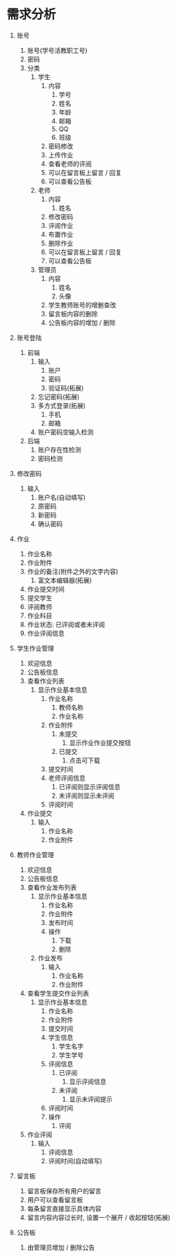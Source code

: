 # 需求分析

1. 账号
   1. 账号(学号活教职工号)
   2. 密码
   3. 分类
      1. 学生
         1. 内容
            1. 学号
            2. 姓名
            3. 年龄
            4. 邮箱
            5. QQ
            6. 班级
         2. 密码修改
         3. 上传作业
         4. 查看老师的评阅
         5. 可以在留言板上留言 / 回复
         6. 可以查看公告板
      2. 老师
         1. 内容
            1. 姓名
         2. 修改密码
         3. 评阅作业
         4. 布置作业
         5. 删除作业
         6. 可以在留言板上留言 / 回复
         7. 可以查看公告板
      3. 管理员
         1. 内容
            1. 姓名
            2. 头像
         2. 学生教师账号的增删查改
         3. 留言板内容的删除
         4. 公告板内容的增加 / 删除


2. 账号登陆
   1. 前端
      1. 输入
         1. 账户
         2. 密码
         3. 验证码(拓展)
      2. 忘记密码(拓展)
      3. 多方式登录(拓展)
         1. 手机
         2. 邮箱
      4. 账户密码空输入检测
   2. 后端
      1. 账户存在性检测
      2. 密码检测


3. 修改密码
   1. 输入
      1. 账户名(自动填写)
      2. 原密码
      3. 新密码
      4. 确认密码


4. 作业
   1. 作业名称
   2. 作业附件
   3. 作业的备注(附件之外的文字内容)
      1. 富文本编辑器(拓展)
   4. 作业提交时间
   5. 提交学生
   6. 评阅教师
   7. 作业科目
   8. 作业状态: 已评阅或者未评阅
   9.  作业评阅信息


5. 学生作业管理
   1. 欢迎信息
   2. 公告板信息
   3. 查看作业列表
      1. 显示作业基本信息
         1. 作业名称
            1. 教师名称
            2. 作业名称
         2. 作业附件
            1. 未提交
               1. 显示作业作业提交按钮
            2. 已提交
               1. 点击可下载
         3. 提交时间
         4. 老师评阅信息
            1. 已评阅则显示评阅信息
            2. 未评阅则显示未评阅
         5. 评阅时间
   4. 作业提交
      1. 输入
         1. 作业名称
         2. 作业附件


6. 教师作业管理
   1. 欢迎信息
   2. 公告板信息
   3. 查看作业发布列表
      1. 显示作业基本信息
         1. 作业名称
         2. 作业附件
         3. 发布时间
         4. 操作
            1. 下载
            2. 删除
      2. 作业发布
         1. 输入
            1. 作业名称
            2. 作业附件
   4. 查看学生提交作业列表
      1. 显示作业基本信息
         1. 作业名称
         2. 作业附件
         3. 提交时间
         4. 学生信息
            1. 学生名字
            2. 学生学号
         5. 评阅信息
            1. 已评阅
               1. 显示评阅信息
            2. 未评阅
               1. 显示未评阅提示
         6. 评阅时间
         7. 操作
            1. 评阅
   5. 作业评阅
      1. 输入
         1. 评阅信息
         2. 评阅时间(自动填写)


7. 留言板
   1. 留言板保存所有用户的留言
   2. 用户可以查看留言板
   3. 每条留言直接显示具体内容
   4. 留言内容内容过长时, 设置一个展开 / 收起按钮(拓展)


8. 公告板
   1. 由管理员增加 / 删除公告